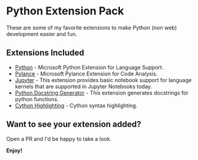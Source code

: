 # Python Extension Pack

These are some of my favorite extensions to make Python (non web) development easier and fun.

## Extensions Included

* [Python](https://marketplace.visualstudio.com/items?itemName=ms-python.python) - Microsoft Python Extension for Language Support.
* [Pylance](https://marketplace.visualstudio.com/items?itemName=ms-python.vscode-pylance) - Microsoft Pylance Extension for Code Analysis.
* [Jupyter](https://marketplace.visualstudio.com/items?itemName=ms-toolsai.jupyter) - This extension provides basic notebook support for language kernels that are supported in Jupyter Notebooks today.
* [Python Docstring Generator](https://marketplace.visualstudio.com/items?itemName=njpwerner.autodocstring) - This extension generates docstrings for python functions.
* [Cython Highlighting](https://marketplace.visualstudio.com/items?itemName=tcwalther.cython) - Cython syntax highlighting.

## Want to see your extension added?

Open a PR and I'd be happy to take a look.

**Enjoy!**
